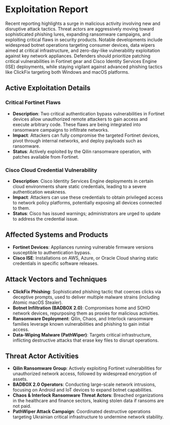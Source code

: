 # Exploitation Report

Recent reporting highlights a surge in malicious activity involving new and disruptive attack tactics. Threat actors are aggressively moving toward sophisticated phishing lures, expanding ransomware campaigns, and exploiting critical flaws in security products. Notable developments include widespread botnet operations targeting consumer devices, data wipers aimed at critical infrastructure, and zero-day-like vulnerability exploitation against key network appliances. Defenders should prioritize patching critical vulnerabilities in Fortinet gear and Cisco Identity Services Engine (ISE) deployments, while staying vigilant against advanced phishing tactics like ClickFix targeting both Windows and macOS platforms.

## Active Exploitation Details

### Critical Fortinet Flaws
- **Description**: Two critical authentication bypass vulnerabilities in Fortinet devices allow unauthorized remote attackers to gain access and execute arbitrary code. These flaws are being integrated into ransomware campaigns to infiltrate networks.  
- **Impact**: Attackers can fully compromise the targeted Fortinet devices, pivot through internal networks, and deploy payloads such as ransomware.  
- **Status**: Actively exploited by the Qilin ransomware operation, with patches available from Fortinet.

### Cisco Cloud Credential Vulnerability
- **Description**: Cisco Identity Services Engine deployments in certain cloud environments share static credentials, leading to a severe authentication weakness.  
- **Impact**: Attackers can use these credentials to obtain privileged access to network policy platforms, potentially exposing all devices connected to them.  
- **Status**: Cisco has issued warnings; administrators are urged to update to address the credential issue.

## Affected Systems and Products
- **Fortinet Devices**: Appliances running vulnerable firmware versions susceptible to authentication bypass.  
- **Cisco ISE**: Installations on AWS, Azure, or Oracle Cloud sharing static credentials in specific software releases.  

## Attack Vectors and Techniques
- **ClickFix Phishing**: Sophisticated phishing tactic that coerces clicks via deceptive prompts, used to deliver multiple malware strains (including Atomic macOS Stealer).  
- **Botnet Infiltration (BADBOX 2.0)**: Compromises home and SOHO network devices, repurposing them as proxies for malicious activities.  
- **Ransomware Deployment**: Qilin, Chaos, and Interlock ransomware families leverage known vulnerabilities and phishing to gain initial access.  
- **Data-Wiping Malware (PathWiper)**: Targets critical infrastructure, inflicting destructive attacks that erase key files to disrupt operations.  

## Threat Actor Activities
- **Qilin Ransomware Group**: Actively exploiting Fortinet vulnerabilities for unauthorized network access, followed by widespread encryption of assets.  
- **BADBOX 2.0 Operators**: Conducting large-scale network intrusions, focusing on Android and IoT devices to expand botnet capabilities.  
- **Chaos & Interlock Ransomware Threat Actors**: Breached organizations in the healthcare and finance sectors, leaking stolen data if ransoms are not paid.  
- **PathWiper Attack Campaign**: Coordinated destructive operations targeting Ukrainian critical infrastructure to undermine network stability.  